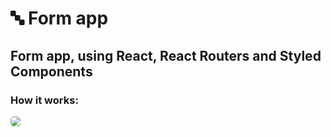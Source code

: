 🔤 Form app
=========================

Form app, using React, React Routers and Styled Components
---------------------------

### How it works: 

<img  style="border-radius: 5px" src="./screenshots/github/form.gif">
